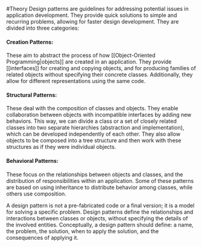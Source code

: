 #Theory 
Design patterns are guidelines for addressing potential issues in application development. They provide quick solutions to simple and recurring problems, allowing for faster design development. They are divided into three categories:
#### Creation Patterns:
These aim to abstract the process of how [[Object-Oriented Programming|objects]] are created in an application. They provide [[interfaces]] for creating and copying objects, and for producing families of related objects without specifying their concrete classes. Additionally, they allow for different representations using the same code.
#### Structural Patterns:
These deal with the composition of classes and objects. They enable collaboration between objects with incompatible interfaces by adding new behaviors. This way, we can divide a class or a set of closely related classes into two separate hierarchies (abstraction and implementation), which can be developed independently of each other. They also allow objects to be composed into a tree structure and then work with these structures as if they were individual objects.
#### Behavioral Patterns:
These focus on the relationships between objects and classes, and the distribution of responsibilities within an application. Some of these patterns are based on using inheritance to distribute behavior among classes, while others use composition.

A design pattern is not a pre-fabricated code or a final version; it is a model for solving a specific problem. Design patterns define the relationships and interactions between classes or objects, without specifying the details of the involved entities. Conceptually, a design pattern should define: a name, the problem, the solution, when to apply the solution, and the consequences of applying it.